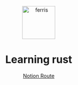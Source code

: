 <div align="center">
  <img height="90" src="https://github.com/CrisOspina/learning-rust/assets/38017835/e90de8f9-51d3-45ac-b0ae-6d10a734b63b" alt="ferris">
  <h1 align="center">Learning rust</h1>
	<a href="https://www.notion.so/Rust-724d88ee827449c3a9784f34de0dd4a2">Notion Route</a>
</div>
